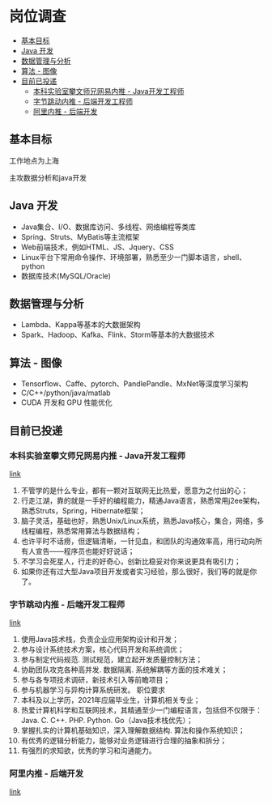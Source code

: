 # 岗位调查<!-- omit in toc -->

- [基本目标](#基本目标)
- [Java 开发](#java-开发)
- [数据管理与分析](#数据管理与分析)
- [算法 - 图像](#算法---图像)
- [目前已投递](#目前已投递)
  - [本科实验室攀文师兄网易内推 - Java开发工程师](#本科实验室攀文师兄网易内推---java开发工程师)
  - [字节跳动内推 - 后端开发工程师](#字节跳动内推---后端开发工程师)
  - [阿里内推 - 后端开发](#阿里内推---后端开发)

## 基本目标

工作地点为上海

主攻数据分析和java开发

## Java 开发

* Java集合、I/O、数据库访问、多线程、网络编程等类库
* Spring、Struts、MyBatis等主流框架
* Web前端技术，例如HTML、JS、Jquery、CSS
* Linux平台下常用命令操作、环境部署，熟悉至少一门脚本语言，shell、python
* 数据库技术(MySQL/Oracle)

## 数据管理与分析

* Lambda、Kappa等基本的大数据架构
* Spark、Hadoop、Kafka、Flink、Storm等基本的大数据技术

## 算法 - 图像

* Tensorflow、Caffe、pytorch、PandlePandle、MxNet等深度学习架构
* C/C++/python/java/matlab
* CUDA 开发和 GPU 性能优化

## 目前已投递

### 本科实验室攀文师兄网易内推 - Java开发工程师

[link](https://campus.163.com/app/detail/index?id=786&projectId=28)

1. 不管学的是什么专业，都有一颗对互联网无比热爱，愿意为之付出的心；
2. 行走江湖，靠的就是一手好的编程能力，精通Java语言，熟悉常用j2ee架构，熟悉Struts，Spring，Hibernate框架；
3. 脑子灵活，基础也好，熟悉Unix/Linux系统，熟悉Java核心，集合，网络，多线程编程，熟悉常用算法与数据结构；
4. 也许平时不话痨，但逻辑清晰，一针见血，和团队的沟通效率高，用行动向所有人宣告——程序员也能好好说话；
5. 不学习会死星人，行走的好奇心，创新比稳妥对你来说更具有吸引力；
6. 如果你还有过大型Java项目开发或者实习经验，那么很好，我们等的就是你了。

### 字节跳动内推 - 后端开发工程师

[link](https://job.bytedance.com/campus/position/application?referral_code=WX8RFGE)

1. 使用Java技术栈，负责企业应用架构设计和开发；
2. 参与设计系统技术方案，核心代码开发和系统调优；
3. 参与制定代码规范. 测试规范，建立起开发质量控制方法；
4. 协助团队攻克各种高并发. 数据隔离. 系统解耦等方面的技术难关；
5. 参与各专项技术调研，新技术引入等前瞻项目；
6. 参与机器学习与异构计算系统研发。
职位要求
1. 本科及以上学历，2021年应届毕业生，计算机相关专业；
2. 热爱计算机科学和互联网技术，其精通至少一门编程语言，包括但不仅限于：Java. C. C++. PHP.  Python. Go（Java技术栈优先）；
3. 掌握扎实的计算机基础知识，深入理解数据结构. 算法和操作系统知识；
4. 有优秀的逻辑分析能力，能够对业务逻辑进行合理的抽象和拆分；
5. 有强烈的求知欲，优秀的学习和沟通能力。

### 阿里内推 - 后端开发

[link](https://campus.alibaba.com/myJobApply.htm?spm=a1z3e1.11770841.0.0.60137405wcM4qW)